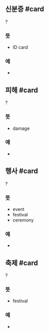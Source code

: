 ## 신분증 #card
?
### 뜻
- ID card
### 예
-
<!--SR:!2024-10-12,38,290-->

## 피해 #card
?
### 뜻
- damage
### 예
-
<!--SR:!2024-08-13,1,210-->

## 행사 #card
?
### 뜻
- event
- festival
- ceremony
### 예
-
<!--SR:!2024-09-06,2,210-->

## 축제 #card
?
### 뜻
- festival
### 예
-
